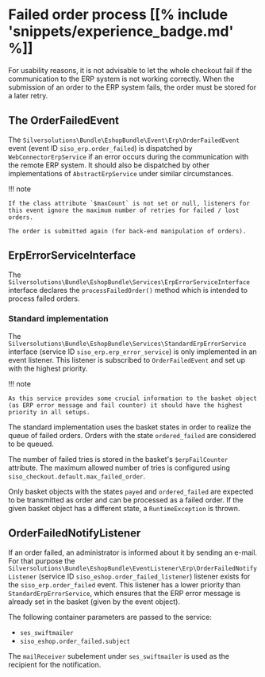 # Failed order process [[% include 'snippets/experience_badge.md' %]]

For usability reasons, it is not advisable to let the whole checkout fail if the communication to the ERP system is not working correctly.
When the submission of an order to the ERP system fails, the order must be stored for a later retry.

## The OrderFailedEvent

The `Silversolutions\Bundle\EshopBundle\Event\Erp\OrderFailedEvent` event (event ID `siso_erp.order_failed`) is dispatched by `WebConnectorErpService` if an error occurs during the communication with the remote ERP system.
It should also be dispatched by other implementations of `AbstractErpService` under similar circumstances.

!!! note

    If the class attribute `$maxCount` is not set or null, listeners for this event ignore the maximum number of retries for failed / lost orders.

    The order is submitted again (for back-end manipulation of orders).

## ErpErrorServiceInterface

The `Silversolutions\Bundle\EshopBundle\Services\ErpErrorServiceInterface` interface declares the `processFailedOrder()` method which is intended to process failed orders.

### Standard implementation

The `Silversolutions\Bundle\EshopBundle\Services\StandardErpErrorService` interface (service ID `siso_erp.erp_error_service`) is only implemented in an event listener.
This listener is subscribed to `OrderFailedEvent` and set up with the highest priority.

!!! note

    As this service provides some crucial information to the basket object (as ERP error message and fail counter) it should have the highest priority in all setups.

The standard implementation uses the basket states in order to realize the queue of failed orders.
Orders with the state `ordered_failed` are considered to be queued.

The number of failed tries is stored in the basket's `$erpFailCounter` attribute.
The maximum allowed number of tries is configured using `siso_checkout.default.max_failed_order`.

Only basket objects with the states `payed` and `ordered_failed` are expected to be transmitted as order and can be processed as a failed order.
If the given basket object has a different state, a `RuntimeException` is thrown.

## OrderFailedNotifyListener

If an order failed, an administrator is informed about it by sending an e-mail. For that purpose the `Silversolutions\Bundle\EshopBundle\EventListener\Erp\OrderFailedNotifyListener` (service ID `siso_eshop.order_failed_listener`) listener exists for the `siso_erp.order_failed` event.
This listener has a lower priority than `StandardErpErrorService`, which ensures that the ERP error message is already set in the basket (given by the event object).

The following container parameters are passed to the service:

- `ses_swiftmailer`
- `siso_eshop.order_failed.subject`

The `mailReceiver` subelement under `ses_swiftmailer` is used as the recipient for the notification.
